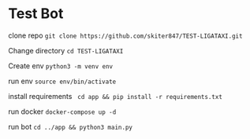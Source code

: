 # Test Bot

clone repo `git clone https://github.com/skiter847/TEST-LIGATAXI.git`

Change directory `cd TEST-LIGATAXI`

Create env `python3 -m venv env`

run env `source env/bin/activate`

install requirements ` cd app && pip install -r requirements.txt`

run docker `docker-compose up -d`

run bot `cd ../app && python3 main.py`




